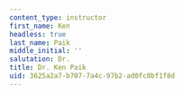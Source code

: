 ```yaml
---
content_type: instructor
first_name: Ken
headless: true
last_name: Paik
middle_initial: ''
salutation: Dr.
title: Dr. Ken Paik
uid: 3625a2a7-b707-7a4c-97b2-ad0fc8bf1f8d
---
```

